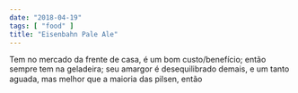 ```yaml
---
date: "2018-04-19"
tags: [ "food" ]
title: "Eisenbahn Pale Ale"
---
```

Tem no mercado da frente de casa, é um bom custo/benefício; então sempre tem na geladeira; seu amargor é desequilibrado demais, e um tanto aguada, mas melhor que a maioria das pilsen, então
